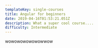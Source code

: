 ```yaml
---
templateKey: single-courses
title: Angular for beginners
date: 2019-04-16T01:53:21.051Z
description: What a super cool course....
difficulty: Intermediate
---
```

wowowowowowowwow

